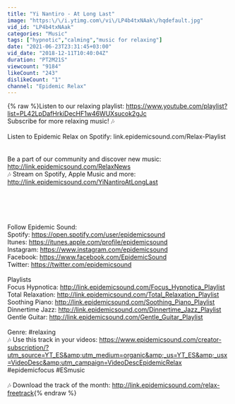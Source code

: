 ```yaml
---
title: "Yi Nantiro - At Long Last"
image: "https:\/\/i.ytimg.com\/vi\/LP4b4txNAak\/hqdefault.jpg"
vid_id: "LP4b4txNAak"
categories: "Music"
tags: ["hypnotic","calming","music for relaxing"]
date: "2021-06-23T23:31:45+03:00"
vid_date: "2018-12-11T10:40:04Z"
duration: "PT2M21S"
viewcount: "9184"
likeCount: "243"
dislikeCount: "1"
channel: "Epidemic Relax"
---
```

{% raw %}Listen to our relaxing playlist: <a rel="nofollow" target="blank" href="https://www.youtube.com/playlist?list=PL42LpDafHrkiDecHF1w46WUXsucok2gJc">https://www.youtube.com/playlist?list=PL42LpDafHrkiDecHF1w46WUXsucok2gJc</a><br />Subscribe for more relaxing music! 🎶<br /><br />Listen to Epidemic Relax on Spotify: link.epidemicsound.com/Relax-Playlist<br /><br /><br />Be a part of our community and discover new music: <a rel="nofollow" target="blank" href="http://link.epidemicsound.com/RelaxNews">http://link.epidemicsound.com/RelaxNews</a><br />🎶 Stream on Spotify, Apple Music and more: <a rel="nofollow" target="blank" href="http://link.epidemicsound.com/YiNantiroAtLongLast">http://link.epidemicsound.com/YiNantiroAtLongLast</a><br /><br /><br /><br /><br /><br />Follow Epidemic Sound:<br />Spotify: <a rel="nofollow" target="blank" href="https://open.spotify.com/user/epidemicsound">https://open.spotify.com/user/epidemicsound</a><br />Itunes: <a rel="nofollow" target="blank" href="https://itunes.apple.com/profile/epidemicsound">https://itunes.apple.com/profile/epidemicsound</a><br />Instagram: <a rel="nofollow" target="blank" href="https://www.instagram.com/epidemicsound">https://www.instagram.com/epidemicsound</a><br />Facebook: <a rel="nofollow" target="blank" href="https://www.facebook.com/EpidemicSound">https://www.facebook.com/EpidemicSound</a><br />Twitter: <a rel="nofollow" target="blank" href="https://twitter.com/epidemicsound">https://twitter.com/epidemicsound</a><br /><br />Playlists<br />Focus Hypnotica: <a rel="nofollow" target="blank" href="http://link.epidemicsound.com/Focus_Hypnotica_Playlist">http://link.epidemicsound.com/Focus_Hypnotica_Playlist</a><br />Total Relaxation: <a rel="nofollow" target="blank" href="http://link.epidemicsound.com/Total_Relaxation_Playlist">http://link.epidemicsound.com/Total_Relaxation_Playlist</a><br />Soothing Piano: <a rel="nofollow" target="blank" href="http://link.epidemicsound.com/Soothing_Piano_Playlist">http://link.epidemicsound.com/Soothing_Piano_Playlist</a><br />Dinnertime Jazz: <a rel="nofollow" target="blank" href="http://link.epidemicsound.com/Dinnertime_Jazz_Playlist">http://link.epidemicsound.com/Dinnertime_Jazz_Playlist</a><br />Gentle Guitar: <a rel="nofollow" target="blank" href="http://link.epidemicsound.com/Gentle_Guitar_Playlist">http://link.epidemicsound.com/Gentle_Guitar_Playlist</a><br /><br />Genre: #relaxing<br />🎶 Use this track in your videos: <a rel="nofollow" target="blank" href="https://www.epidemicsound.com/creator-subscription/?utm_source=YT_ES&amp;utm_medium=organic&amp;_us=YT_ES&amp;_usx=VideoDesc&amp;utm_campaign=VideoDescEpidemicRelax">https://www.epidemicsound.com/creator-subscription/?utm_source=YT_ES&amp;utm_medium=organic&amp;_us=YT_ES&amp;_usx=VideoDesc&amp;utm_campaign=VideoDescEpidemicRelax</a> #epidemicfocus #ESmusic<br /><br />🎶 Download the track of the month: <a rel="nofollow" target="blank" href="http://link.epidemicsound.com/relax-freetrack">http://link.epidemicsound.com/relax-freetrack</a>{% endraw %}
